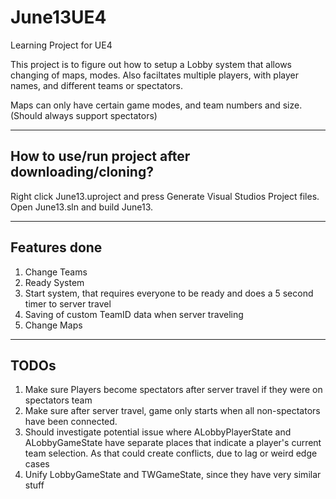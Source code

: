 # June13UE4
Learning Project for UE4

This project is to figure out how to setup a Lobby system that allows changing of maps, modes.
Also faciltates multiple players, with player names, and different teams or spectators.

Maps can only have certain game modes, and team numbers and size. (Should always support spectators)

-----
How to use/run project after downloading/cloning?
-----
Right click June13.uproject and press Generate Visual Studios Project files. 
Open June13.sln and build June13.

-----
Features done
-----
1. Change Teams
2. Ready System
3. Start system, that requires everyone to be ready and does a 5 second timer to server travel
4. Saving of custom TeamID data when server traveling
5. Change Maps

-----
TODOs
-----
1. Make sure Players become spectators after server travel if they were on spectators team
2. Make sure after server travel, game only starts when all non-spectators have been connected.
3. Should investigate potential issue where ALobbyPlayerState and ALobbyGameState have separate places that indicate a player's current team selection. As that could create conflicts, due to lag or weird edge cases
4. Unify LobbyGameState and TWGameState, since they have very similar stuff